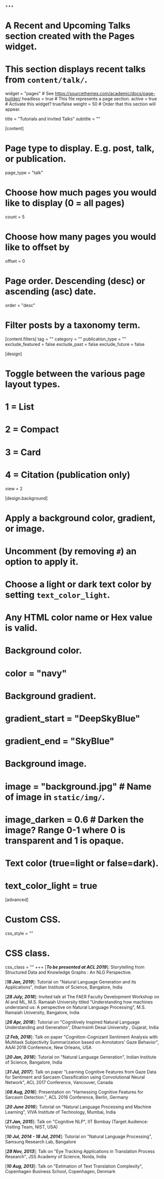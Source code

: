 +++
# A Recent and Upcoming Talks section created with the Pages widget.
# This section displays recent talks from `content/talk/`.

widget = "pages"  # See https://sourcethemes.com/academic/docs/page-builder/
headless = true  # This file represents a page section.
active = true  # Activate this widget? true/false
weight = 50  # Order that this section will appear.

title = "Tutorials and Invited Talks"
subtitle = ""

[content]
  # Page type to display. E.g. post, talk, or publication.
  page_type = "talk"
  
  # Choose how much pages you would like to display (0 = all pages)
  count = 5
  
  # Choose how many pages you would like to offset by
  offset = 0

  # Page order. Descending (desc) or ascending (asc) date.
  order = "desc"

  # Filter posts by a taxonomy term.
  [content.filters]
    tag = ""
    category = ""
    publication_type = ""
    exclude_featured = false
    exclude_past = false
    exclude_future = false
    
[design]
  # Toggle between the various page layout types.
  #   1 = List
  #   2 = Compact
  #   3 = Card
  #   4 = Citation (publication only)
  view = 2
  
[design.background]
  # Apply a background color, gradient, or image.
  #   Uncomment (by removing `#`) an option to apply it.
  #   Choose a light or dark text color by setting `text_color_light`.
  #   Any HTML color name or Hex value is valid.

  # Background color.
  # color = "navy"
  
  # Background gradient.
  # gradient_start = "DeepSkyBlue"
  # gradient_end = "SkyBlue"
  
  # Background image.
  # image = "background.jpg"  # Name of image in `static/img/`.
  # image_darken = 0.6  # Darken the image? Range 0-1 where 0 is transparent and 1 is opaque.

  # Text color (true=light or false=dark).
  # text_color_light = true  
  
[advanced]
 # Custom CSS. 
 css_style = ""
 
 # CSS class.
 css_class = ""
+++
[***To be presented at ACL 2019***]: Storytelling from Structured Data and Knowledge Graphs : An NLG Perspective.

[***18 Jan, 2019***]: Tutorial on "Natural Language Generation and its Applications", Indian Institute of Science, Bangalore, India

[***28 July, 2018***]: Invited talk at The FAER Faculty Development Workshop on AI and ML, M.S. Ramaiah University titled "Understanding how machines understand us: A perspective on Natural Language Processing", M.S. Ramaiah University, Bangalore, India

[***26 Apr, 2018***]: Tutorial on "Cognitively Inspired Natural Language Understanding and Generation",  Dharmsinh Desai University , Gujarat, India

[***2 Feb, 2018***]: Talk on paper "Cognition-Cognizant Sentiment Analysis with Multitask Subjectivity Summarization based on Annotators' Gaze Behavior", AAAI 2018 Conference, New Orleans, USA

[***20 Jan, 2018***]: Tutorial on "Natural Language Generation", Indian Institute of Science, Bangalore, India

[***31 Jul, 2017***]: Talk on paper "Learning Cognitive Features from Gaze Data for Sentiment and Sarcasm Classification using Convolutional Neural Network", ACL 2017  Conference, Vancouver, Canada

[***08 Aug, 2016***]: Presentation on "Harnessing Cognitive Features for Sarcasm Detection.", ACL 2016 Conference, Berlin, Germany

[***20 June 2016***]: Tutorial on "Natural Language Processing and Machine Learning", VIVA Institute of Technology, Mumbai, India

[***21 Jan, 2015***]: Talk on "Cognitive NLP", IIT Bombay (Target Audience: Visiting Team, NIST, USA)

[***10 Jul, 2014 - 18 Jul, 2014***]: Tutorial on "Natural Language Processing", Samsung Research Lab, Bangalore 

[***28 Nov, 2013***]: Talk on "Eye Tracking Applications in Translation Process Research", JSS Academy of Science, Noida, India

[***10 Aug, 2013***]: Talk on "Estimation of Text Translation Complexity", Copenhagen Business School, Copenhagen, Denmark
